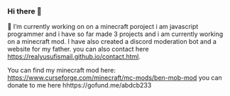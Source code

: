 ### Hi there 👋
 🔭 I’m currently working on on a minecraft poroject 
i am javascript programmer and i have so far made 3 projects and i am currently working on a minecraft mod. I have also created a discord moderation bot and a website for my father.
you can also contact here https://realyusufismail.github.io/contact.html.


You can find my minecraft mod here: https://www.curseforge.com/minecraft/mc-mods/ben-mob-mod
you can donate to me here hhttps://gofund.me/abdcb233
